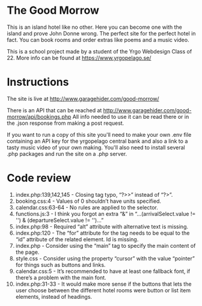 # The Good Morrow
This is an island hotel like no other. Here you can become one with the island and prove John Donne wrong. The perfect site for the perfect hotel in fact. You can book rooms and order extras like poems and a music video.

This is a school project made by a student of the Yrgo Webdesign Class of 22. More info can be found at https://www.yrgopelago.se/

# Instructions
The site is live at http://www.garagehider.com/good-morrow/

There is an API that can be reached at http://www.garagehider.com/good-morrow/api/bookings.php
All info needed to use it can be read there or in the .json response from making a post request.

If you want to run a copy of this site you'll need to make your own .env file containing an API key for the yrgopelago central bank and also a link to a tasty music video of your own making. You'll also need to install several .php packages and run the site on a .php server.
# Code review

1. index.php:139,142,145 - Closing tag typo, “?>>” instead of “?>”.
2. booking.css:4 - Values of 0 shouldn’t have units specified.
3. calendar.css:63-64 - No rules are applied to the selector.
4. functions.js:3 - I think you forgot an extra “&” in “...(arrivalSelect.value != '') & (departureSelect.value != '')…”
5.  index.php:98 - Required “alt” attribute with alternative text is missing.
6.  index.php:120 - The “for” attribute for the tag needs to be equal to the “id” attribute of the related element. Id is missing.
7. index.php - Consider using the “main” tag to specify the main content of the page.
8. style.css - Consider using the property “cursor” with the value “pointer” for things such as buttons and links.  
9. calendar.css:5 - It’s recommended to have at least one fallback font, if there’s a problem with the main font.
10. index.php:31-33 - It would make more sense if the buttons that lets the user choose between the different hotel rooms were button or list item elements, instead of headings.
